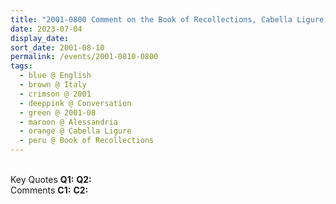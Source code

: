 ```yaml
---
title: "2001-0800 Comment on the Book of Recollections, Cabella Ligure, Alessandria, Italy"
date: 2023-07-04
display_date: 
sort_date: 2001-08-10
permalink: /events/2001-0810-0800
tags:
  - blue @ English
  - brown @ Italy
  - crimson @ 2001
  - deeppink @ Conversation
  - green @ 2001-08
  - maroon @ Alessandria
  - orange @ Cabella Ligure
  - peru @ Book of Recollections
---
```


<br>

<wave-list>
  <list-title color="DarkSeaGreen" width="55">Key Quotes</list-title>
  <list-item color="BlanchedAlmond" width="280"><b>Q1:</b> <i></i></list-item>
  <list-item color="Lavender" width="280"><b>Q2:</b> <i></i></list-item>
</wave-list>

<br>

<wave-list>
  <list-title color="DarkSeaGreen" width="55">Comments</list-title>
  <list-item color="BlanchedAlmond" width="280"><b>C1:</b> <i></i></list-item>
  <list-item color="Lavender" width="280"><b>C2:</b> <i></i></list-item>
</wave-list>